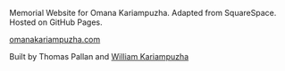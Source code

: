 Memorial Website for Omana Kariampuzha. Adapted from SquareSpace. Hosted on GitHub Pages.

[omanakariampuzha.com](https://www.omanakariampuzha.com/)

Built by Thomas Pallan and [William Kariampuzha](https://github.com/wzkariampuzha)
